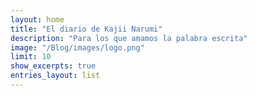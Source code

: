 ```yaml
---
layout: home
title: "El diario de Kajii Narumi"
description: "Para los que amamos la palabra escrita"
image: "/Blog/images/logo.png"
limit: 10
show_excerpts: true
entries_layout: list
---
```


